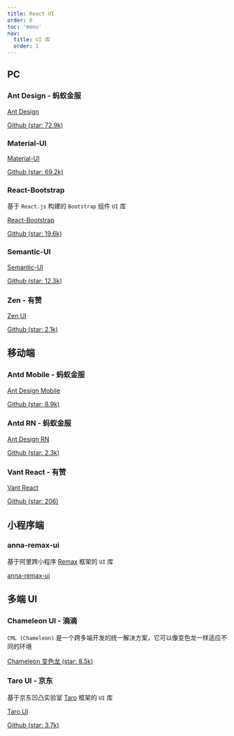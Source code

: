 ```yaml
---
title: React UI
order: 0
toc: 'menu'
nav:
  title: UI 库
  order: 1
---
```


## PC

### Ant Design - 蚂蚁金服

[Ant Design](https://ant.design)

[Github (star: 72.9k)](https://github.com/ant-design/ant-design/)

### Material-UI

[Material-UI](https://material-ui.com)

[Github (star: 69.2k)](https://github.com/mui-org/material-ui)

### React-Bootstrap

基于 `React.js` 构建的 `Bootstrap` 组件 `UI` 库

[React-Bootstrap](https://react-bootstrap.github.io/)

[Github (star: 19.6k)](https://github.com/react-bootstrap/react-bootstrap)

### Semantic-UI

[Semantic-UI](https://react.semantic-ui.com)

[Github (star: 12.3k)](https://github.com/Semantic-Org/Semantic-UI-React)

### Zen - 有赞

[Zen UI](https://youzan.github.io/zent/zh/guides/install)

[Github (star: 2.1k)](https://github.com/youzan/zent)

## 移动端

### Antd Mobile - 蚂蚁金服

[Ant Design Mobile](https://mobile.ant.design)

[Github (star: 8.9k)](https://github.com/ant-design/ant-design-mobile/)

### Antd RN - 蚂蚁金服

[Ant Design RN](https://rn.mobile.ant.design)

[Github (star: 2.3k)](https://github.com/ant-design/ant-design-mobile-rn/)

### Vant React - 有赞

[Vant React](https://github.com/mxdi9i7/vant-react)

[Github (star: 206)](https://github.com/mxdi9i7/vant-react)

## 小程序端

### anna-remax-ui

基于阿里跨小程序 [Remax](https://remaxjs.org/) 框架的 `UI` 库

[anna-remax-ui](https://github.com/wlfcss/anna-remax-ui)

## 多端 UI

### Chameleon UI - 滴滴

`CML (Chameleon)` 是一个跨多端开发的统一解决方案，它可以像变色龙一样适应不同的环境

[Chameleon 变色龙 (star: 8.5k)](https://cml.js.org/)

### Taro UI - 京东

基于京东凹凸实验室 [Taro](https://taro.aotu.io/) 框架的 `UI` 库

[Taro UI](https://taro-ui.aotu.io/#/)

[Github (star: 3.7k)](https://github.com/NervJS/taro-ui)
